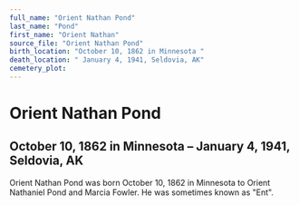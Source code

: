 ```yaml
---
full_name: "Orient Nathan Pond"
last_name: "Pond"
first_name: "Orient Nathan"
source_file: "Orient Nathan Pond"
birth_location: "October 10, 1862 in Minnesota "
death_location: " January 4, 1941, Seldovia, AK"
cemetery_plot: 
---
```

# Orient Nathan Pond

## October 10, 1862 in Minnesota – January 4, 1941, Seldovia, AK

Orient Nathan Pond was born October 10, 1862 in Minnesota to Orient
Nathaniel Pond and Marcia Fowler. He was sometimes known as "Ent".
